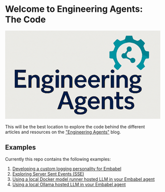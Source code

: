 # Welcome to Engineering Agents: The Code

![Engineering Agents Logo](images/ea-logo.png "Engineering Agents")

This will be the best location to explore the code behind the different articles and resources on the ["Engineering Agents"](https://engineeringagents.substack.com/) blog.

## Examples

Currently this repo contains the following examples:

1) [Developing a custom logging personality for Embabel](./embabel-examples/customLoggingPersonality/)
2) [Exploring Server Sent Events (SSE)](./embabel-examples/serverSentEvents/)
3) [Using a local Docker model runner hosted LLM in your Embabel agent](./embabel-examples/localModel/)
4) [Using a local Ollama hosted LLM in your Embabel agent](./embabel-examples/ollamaModel/)
